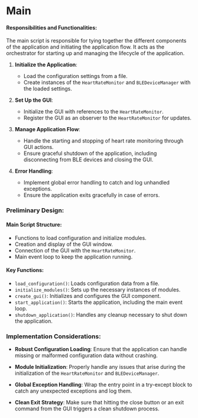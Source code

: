 # Main

#### Responsibilities and Functionalities:

The main script is responsible for tying together the different components of the application and initiating the application flow. It acts as the orchestrator for starting up and managing the lifecycle of the application.

1. **Initialize the Application**:
   - Load the configuration settings from a file.
   - Create instances of the `HeartRateMonitor` and `BLEDeviceManager` with the loaded settings.

2. **Set Up the GUI**:
   - Initialize the GUI with references to the `HeartRateMonitor`.
   - Register the GUI as an observer to the `HeartRateMonitor` for updates.

3. **Manage Application Flow**:
   - Handle the starting and stopping of heart rate monitoring through GUI actions.
   - Ensure graceful shutdown of the application, including disconnecting from BLE devices and closing the GUI.

4. **Error Handling**:
   - Implement global error handling to catch and log unhandled exceptions.
   - Ensure the application exits gracefully in case of errors.

### Preliminary Design:

#### Main Script Structure:

- Functions to load configuration and initialize modules.
- Creation and display of the GUI window.
- Connection of the GUI with the `HeartRateMonitor`.
- Main event loop to keep the application running.

#### Key Functions:

- `load_configuration()`: Loads configuration data from a file.
- `initialize_modules()`: Sets up the necessary instances of modules.
- `create_gui()`: Initializes and configures the GUI component.
- `start_application()`: Starts the application, including the main event loop.
- `shutdown_application()`: Handles any cleanup necessary to shut down the application.

### Implementation Considerations:

- **Robust Configuration Loading**: Ensure that the application can handle missing or malformed configuration data without crashing.

- **Module Initialization**: Properly handle any issues that arise during the initialization of the `HeartRateMonitor` and `BLEDeviceManager`.

- **Global Exception Handling**: Wrap the entry point in a try-except block to catch any unexpected exceptions and log them.

- **Clean Exit Strategy**: Make sure that hitting the close button or an exit command from the GUI triggers a clean shutdown process.